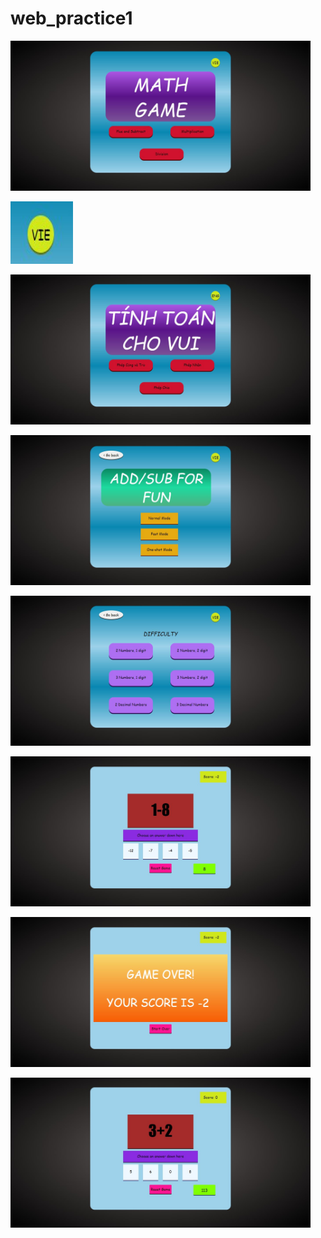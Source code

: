 # web_practice1

<p><img alt="Image" title="icon" src="https://github.com/phNam2/web_practice1/blob/master/image/1.jpg" width="480px" height="240px"/></p>
<p><img alt="Image" title="icon" src="https://github.com/phNam2/web_practice1/blob/master/image/2.jpg" width="100px" height="100px"/></p>
<p><img alt="Image" title="icon" src="https://github.com/phNam2/web_practice1/blob/master/image/3.jpg" width="480px" height="240px"/></p>
<p><img alt="Image" title="icon" src="https://github.com/phNam2/web_practice1/blob/master/image/4.jpg" width="480px" height="240px"/></p>
<p><img alt="Image" title="icon" src="https://github.com/phNam2/web_practice1/blob/master/image/5.jpg" width="480px" height="240px"/></p>
<p><img alt="Image" title="icon" src="https://github.com/phNam2/web_practice1/blob/master/image/6.jpg" width="480px" height="240px"/></p>
<p><img alt="Image" title="icon" src="https://github.com/phNam2/web_practice1/blob/master/image/7.jpg" width="480px" height="240px"/></p>
<p><img alt="Image" title="icon" src="https://github.com/phNam2/web_practice1/blob/master/image/8.jpg" width="480px" height="240px"/></p>
